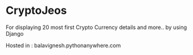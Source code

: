 # CryptoJeos
For displaying 20 most first Crypto Currency details and more.. by using Django

Hosted in : 
balavignesh.pythonanywhere.com
